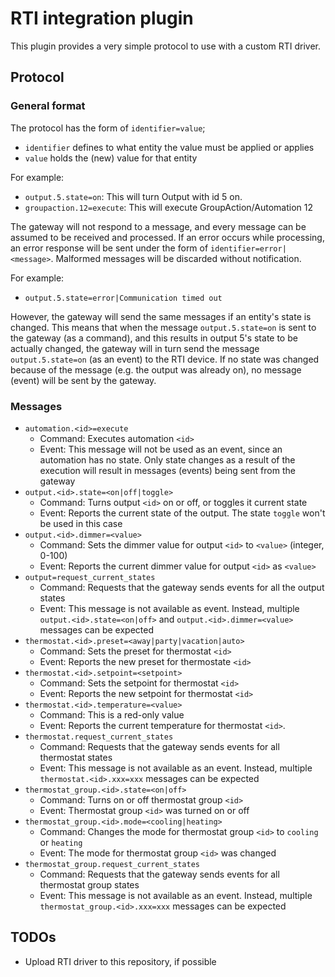 # RTI integration plugin

This plugin provides a very simple protocol to use with a custom RTI driver. 

## Protocol

### General format

The protocol has the form of `identifier=value`;
* `identifier` defines to what entity the value must be applied or applies
* `value` holds the (new) value for that entity

For example:
* `output.5.state=on`: This will turn Output with id 5 on.
* `groupaction.12=execute`: This will execute GroupAction/Automation 12

The gateway will not respond to a message, and every message can be assumed to be
received and processed. If an error occurs while processing, an
error response will be sent under the form of  `identifier=error|<message>`.
Malformed messages will be discarded without notification.

For example:
* `output.5.state=error|Communication timed out`

However, the gateway will send the same messages if an entity's state is changed.
This means that when the message `output.5.state=on` is sent to the gateway (as a
command), and this results in output 5's state to be actually changed, the 
gateway will in turn send the message `output.5.state=on` (as an event) to the 
RTI device. If no state was changed because of the message (e.g. the output was 
already on), no message (event) will be sent by the gateway.

### Messages

* `automation.<id>=execute`
  * Command: Executes automation `<id>`
  * Event: This message will not be used as an event, since an automation has no state.
    Only state changes as a result of the execution will result in messages 
    (events) being sent from the gateway
* `output.<id>.state=<on|off|toggle>`
  * Command: Turns output `<id>` on or off, or toggles it current state
  * Event: Reports the current state of the output. The state `toggle` won't be used in this case
* `output.<id>.dimmer=<value>`
  * Command: Sets the dimmer value for output `<id>` to `<value>` (integer, 0-100)
  * Event: Reports the current dimmer value for output `<id>` as `<value>`
* `output=request_current_states`
  * Command: Requests that the gateway sends events for all the output states
  * Event: This message is not available as event. Instead, multiple 
    `output.<id>.state=<on|off>` and `output.<id>.dimmer=<value>` messages can be
    expected
* `thermostat.<id>.preset=<away|party|vacation|auto>`
  * Command: Sets the preset for thermostat `<id>`
  * Event: Reports the new preset for thermostate `<id>`
* `thermostat.<id>.setpoint=<setpoint>`
  * Command: Sets the setpoint for thermostat `<id>`
  * Event: Reports the new setpoint for thermostat `<id>`
* `thermostat.<id>.temperature=<value>`
  * Command: This is a red-only value
  * Event: Reports the current temperature for thermostat `<id>`.
* `thermostat.request_current_states`
  * Command: Requests that the gateway sends events for all thermostat states
  * Event: This message is not available as an event. Instead, multiple
    `thermostat.<id>.xxx=xxx` messages can be expected
* `thermostat_group.<id>.state=<on|off>`
  * Command: Turns on or off thermostat group `<id>`
  * Event: Thermostat group `<id>` was turned on or off
* `thermostat_group.<id>.mode=<cooling|heating>`
  * Command: Changes the mode for thermostat group `<id>` to `cooling` or `heating`
  * Event: The mode for thermostat group `<id>` was changed
* `thermostat_group.request_current_states`
  * Command: Requests that the gateway sends events for all thermostat group states
  * Event: This message is not available as an event. Instead, multiple
    `thermostat_group.<id>.xxx=xxx` messages can be expected

## TODOs

* Upload RTI driver to this repository, if possible

